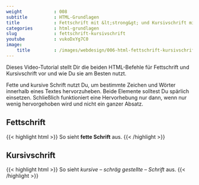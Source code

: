 ```yaml
---
weight            : 008
subtitle          : HTML-Grundlagen
title             : Fettschrift mit &lt;strong&gt; und Kursivschrift mit &lt;em&gt;
categories        : html-grundlagen
slug              : fettschrift-kursivschrift
youtube           : vukoDxYg7C0
image:
    title         : /images/webdesign/006-html-fettschrift-kursivschrift-1280x720.jpg
---
```

Dieses Video-Tutorial stellt Dir die beiden HTML-Befehle für Fettschrift und Kursivschrift vor und wie Du sie am Besten nutzt.
<!--more-->

Fette und kursive Schrift nutzt Du, um bestimmte Zeichen und Wörter innerhalb eines Textes hervorzuheben. Beide Elemente solltest Du spärlich einsetzen. Schließlich funktioniert eine Hervorhebung nur dann, wenn nur wenig hervorgehoben wird und nicht ein ganzer Absatz.

## Fettschrift

{{< highlight html >}}
So sieht <strong>fette Schrift</strong> aus.
{{< /highlight >}}

## Kursivschrift

{{< highlight html >}}
So sieht <em>kursive – schräg gestellte – Schrift</em> aus.
{{< /highlight >}}


